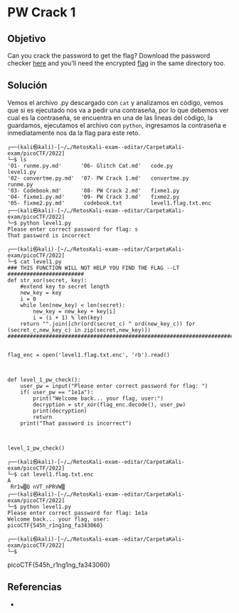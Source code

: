 # PW Crack 1
## Objetivo  
Can you crack the password to get the flag? Download the password checker [here](https://artifacts.picoctf.net/c/52/level1.py) and you'll need the encrypted [flag](https://artifacts.picoctf.net/c/52/level1.flag.txt.enc) in the same directory too.
## Solución  
Vemos el archivo .py descargado con `cat` y analizamos en còdigo, vemos que si es ejecutado nos va a pedir una contraseña, por lo que debemos ver cual es la contraseña,  se encuentra en una de las lìneas del còdigo, la guardamos, ejecutamos el archivo con `python`, ingresamos la contraseña e inmediatamente nos da la flag para este reto.

```shell
┌──(kali㉿kali)-[~/…/RetosKali-exam--editar/CarpetaKali-exam/picoCTF/2022]
└─$ ls
'01- runme.py.md'      '06- Glitch Cat.md'   code.py               level1.py
'02- convertme.py.md'  '07- PW Crack 1.md'   convertme.py          runme.py
'03- Codebook.md'      '08- PW Crack 2.md'   fixme1.py
'04- fixme1.py.md'     '09- PW Crack 3.md'   fixme2.py
'05- fixme2.py.md'      codebook.txt         level1.flag.txt.enc
┌──(kali㉿kali)-[~/…/RetosKali-exam--editar/CarpetaKali-exam/picoCTF/2022]
└─$ python level1.py
Please enter correct password for flag: s
That password is incorrect
   
┌──(kali㉿kali)-[~/…/RetosKali-exam--editar/CarpetaKali-exam/picoCTF/2022]
└─$ cat level1.py
### THIS FUNCTION WILL NOT HELP YOU FIND THE FLAG --LT ########################
def str_xor(secret, key):
    #extend key to secret length
    new_key = key
    i = 0
    while len(new_key) < len(secret):
        new_key = new_key + key[i]
        i = (i + 1) % len(key)        
    return "".join([chr(ord(secret_c) ^ ord(new_key_c)) for (secret_c,new_key_c) in zip(secret,new_key)])
###############################################################################


flag_enc = open('level1.flag.txt.enc', 'rb').read()



def level_1_pw_check():
    user_pw = input("Please enter correct password for flag: ")
    if( user_pw == "1e1a"):
        print("Welcome back... your flag, user:")
        decryption = str_xor(flag_enc.decode(), user_pw)
        print(decryption)
        return
    print("That password is incorrect")



level_1_pw_check()

┌──(kali㉿kali)-[~/…/RetosKali-exam--editar/CarpetaKali-exam/picoCTF/2022]
└─$ cat level1.flag.txt.enc
A
 Rr1w▒Q nVT_nPRVW▒                                                                                                                                                                       
┌──(kali㉿kali)-[~/…/RetosKali-exam--editar/CarpetaKali-exam/picoCTF/2022]
└─$ python level1.py                                                                                                                           
Please enter correct password for flag: 1e1a
Welcome back... your flag, user:
picoCTF{545h_r1ng1ng_fa343060}

┌──(kali㉿kali)-[~/…/RetosKali-exam--editar/CarpetaKali-exam/picoCTF/2022]
└─$ 
```
picoCTF{545h_r1ng1ng_fa343060}

## Referencias
- []()